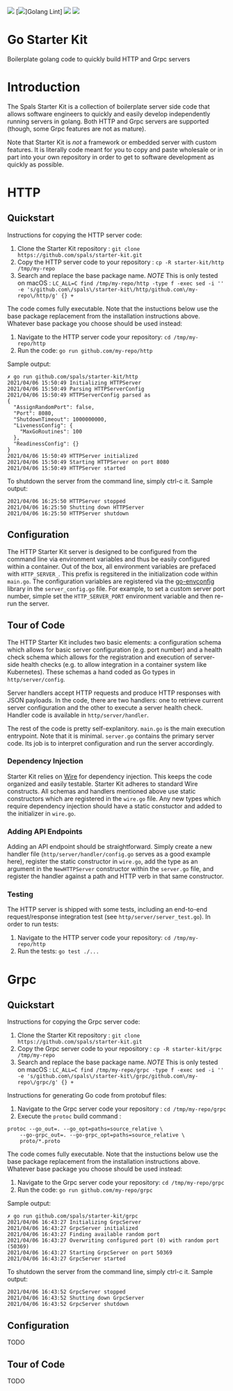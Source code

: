[![][License img]][License]
[![][Golang Lint img]]Golang Lint]
[![][HTTP Tests img]][HTTP Tests]
[![][Grpc Tests img]][Grpc Tests]

[License]:LICENSE
[License img]:https://img.shields.io/badge/License-BSD3-blue.svg

[Golang Lint]:https://github.com/spals/starter-kit/actions/workflows/golangci-lint.yml?query=branch%3Amain
[Golang Lint img]:https://github.com/spals/starter-kit/actions/workflows/golangci-lint.yml/badge.svg

[HTTP Tests]:https://github.com/spals/starter-kit/actions/workflows/http-tests.yml?query=branch%3Amain
[HTTP Tests img]:https://github.com/spals/starter-kit/actions/workflows/http-tests.yml/badge.svg

[Grpc Tests]:https://github.com/spals/starter-kit/actions/workflows/grpc-tests.yml?query=branch%3Amain
[Grpc Tests img]:https://github.com/spals/starter-kit/actions/workflows/grpc-tests.yml/badge.svg

# Go Starter Kit

Boilerplate golang code to quickly build HTTP and Grpc servers

# Introduction

The Spals Starter Kit is a collection of boilerplate server side code that allows software engineers to quickly and easily develop independently running servers in golang. Both HTTP and Grpc servers are supported (though, some Grpc features are not as mature).

Note that Starter Kit is *not* a framework or embedded server with custom features. It is literally code meant for you to copy and paste wholesale or in part into your own repository in order to get to software development as quickly as possible.

# HTTP
## Quickstart
Instructions for copying the HTTP server code:

1. Clone the Starter Kit repository : `git clone https://github.com/spals/starter-kit.git`
1. Copy the HTTP server code to your repository : `cp -R starter-kit/http /tmp/my-repo`
1. Search and replace the base package name. *NOTE* This is only tested on macOS : `LC_ALL=C find /tmp/my-repo/http -type f -exec sed -i '' -e 's/github.com\/spals\/starter-kit\/http/github.com\/my-repo\/http/g' {} +`

The code comes fully executable. Note that the instuctions below use the base package replacement from the installation instructions above. Whatever base package you choose should be used instead:

1. Navigate to the HTTP server code your repository: `cd /tmp/my-repo/http`
1. Run the code: `go run github.com/my-repo/http`

Sample output:
```
✗ go run github.com/spals/starter-kit/http          
2021/04/06 15:50:49 Initializing HTTPServer
2021/04/06 15:50:49 Parsing HTTPServerConfig
2021/04/06 15:50:49 HTTPServerConfig parsed as 
{
  "AssignRandomPort": false,
  "Port": 8080,
  "ShutdownTimeout": 1000000000,
  "LivenessConfig": {
    "MaxGoRoutines": 100
  },
  "ReadinessConfig": {}
}
2021/04/06 15:50:49 HTTPServer initialized
2021/04/06 15:50:49 Starting HTTPServer on port 8080
2021/04/06 15:50:49 HTTPServer started
```

To shutdown the server from the command line, simply ctrl-c it. Sample output:
```
2021/04/06 16:25:50 HTTPServer stopped
2021/04/06 16:25:50 Shutting down HTTPServer
2021/04/06 16:25:50 HTTPServer shutdown
```

## Configuration
The HTTP Starter Kit server is designed to be configured from the command line via environment variables and thus be easily configured within a container. Out of the box, all environment variables are prefaced with `HTTP_SERVER_`. This prefix is regsitered in the initialization code within `main.go`. The configuration variables are registered via the [go-envconfig](https://github.com/sethvargo/go-envconfig) library in the `server_config.go` file. For example, to set a custom server port number, simple set the `HTTP_SERVER_PORT` environment variable and then re-run the server.

## Tour of Code
The HTTP Starter Kit includes two basic elements: a configuration schema which allows for basic server configuration (e.g. port number) and a health check schema which allows for the registration and execution of server-side health checks (e.g. to allow integration in a container system like Kubernetes). These schemas a hand coded as Go types in `http/server/config`.

Server handlers accept HTTP requests and produce HTTP responses with JSON payloads. In the code, there are two handlers: one to retrieve current server configuration and the other to execute a server health check. Handler code is available in `http/server/handler`.

The rest of the code is pretty self-explanitory. `main.go` is the main execution entrypoint. Note that it is minimal. `server.go` contains the primary server code. Its job is to interpret configuration and run the server accordingly.

### Dependency Injection
Starter Kit relies on [Wire](https://github.com/google/wire) for dependency injection. This keeps the code organized and easily testable. Starter Kit adheres to standard Wire constructs. All schemas and handlers mentioned above use static constructors which are registered in the `wire.go` file. Any new types which require dependency injection should have a static constuctor and added to the initializer in `wire.go`.

### Adding API Endpoints
Adding an API endpoint should be straightforward. Simply create a new handler file (`http/server/handler/config.go` serves as a good example here), register the static constructor in `wire.go`, add the type as an argument in the `NewHTTPServer` constructor within the `server.go` file, and register the handler against a path and HTTP verb in that same constructor.

### Testing
The HTTP server is shipped with some tests, including an end-to-end request/response integration test (see `http/server/server_test.go`). In order to run tests:

1. Navigate to the HTTP server code your repository: `cd /tmp/my-repo/http`
1. Run the tests: `go test ./...`

# Grpc
## Quickstart
Instructions for copying the Grpc server code:

1. Clone the Starter Kit repository : `git clone https://github.com/spals/starter-kit.git`
1. Copy the Grpc server code to your repository : `cp -R starter-kit/grpc /tmp/my-repo`
1. Search and replace the base package name. *NOTE* This is only tested on macOS : `LC_ALL=C find /tmp/my-repo/grpc -type f -exec sed -i '' -e 's/github.com\/spals\/starter-kit\/grpc/github.com\/my-repo\/grpc/g' {} +`

Instructions for generating Go code from protobuf files:

1. Navigate to the Grpc server code your repository : `cd /tmp/my-repo/grpc`
1. Execute the `protoc` build command :
```
protoc --go_out=. --go_opt=paths=source_relative \
    --go-grpc_out=. --go-grpc_opt=paths=source_relative \
    proto/*.proto
```

The code comes fully executable. Note that the instuctions below use the base package replacement from the installation instructions above. Whatever base package you choose should be used instead:

1. Navigate to the Grpc server code your repository: `cd /tmp/my-repo/grpc`
1. Run the code: `go run github.com/my-repo/grpc`

Sample output:
```
✗ go run github.com/spals/starter-kit/grpc          
2021/04/06 16:43:27 Initializing GrpcServer
2021/04/06 16:43:27 GrpcServer initialized
2021/04/06 16:43:27 Finding available random port
2021/04/06 16:43:27 Overwriting configured port (0) with random port (50369)
2021/04/06 16:43:27 Starting GrpcServer on port 50369
2021/04/06 16:43:27 GrpcServer started
```

To shutdown the server from the command line, simply ctrl-c it. Sample output:
```
2021/04/06 16:43:52 GrpcServer stopped
2021/04/06 16:43:52 Shutting down GrpcServer
2021/04/06 16:43:52 GrpcServer shutdown
```

## Configuration
TODO

## Tour of Code
TODO
